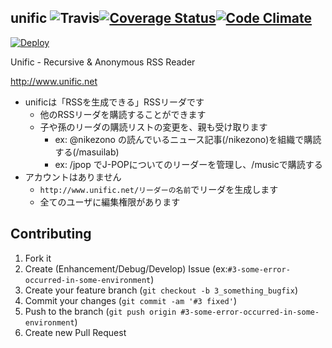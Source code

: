 unific  ![Travis](https://travis-ci.org/nikezono/unific.png)[![Coverage Status](https://coveralls.io/repos/nikezono/unific/badge.png)](https://coveralls.io/r/nikezono/unific)[![Code Climate](https://codeclimate.com/github/nikezono/unific/badges/gpa.svg)](https://codeclimate.com/github/nikezono/unific)
---

[![Deploy](https://www.herokucdn.com/deploy/button.png)](https://heroku.com/deploy)


Unific - Recursive & Anonymous RSS Reader

http://www.unific.net

* unificは「RSSを生成できる」RSSリーダです
  * 他のRSSリーダを購読することができます
  * 子や孫のリーダの購読リストの変更を、親も受け取ります
    * ex: @nikezono の読んでいるニュース記事(/nikezono)を組織で購読する(/masuilab)
    * ex: /jpop でJ-POPについてのリーダーを管理し、/musicで購読する
* アカウントはありません
  * `http://www.unific.net/リーダーの名前`でリーダを生成します
  * 全てのユーザに編集権限があります


Contributing
------------
1. Fork it
2. Create (Enhancement/Debug/Develop) Issue (ex:`#3-some-error-occurred-in-some-environment`)
3. Create your feature branch (`git checkout -b 3_something_bugfix`)
4. Commit your changes (`git commit -am '#3 fixed'`)
5. Push to the branch (`git push origin #3-some-error-occurred-in-some-environment`)
6. Create new Pull Request
